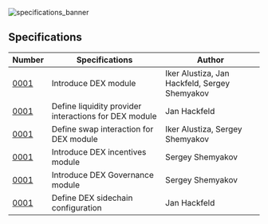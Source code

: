 ![specifications_banner](https://github.com/LiskHQ/lisk-dex-specs/assets/101553630/f4d29aa8-a550-4c6b-919c-9d13d49bc68c)

## Specifications
| Number | Specifications | Author |
|--------|-------|--------|
| [0001](proposals/lip-0001.md) | Introduce DEX module | Iker Alustiza, Jan Hackfeld, Sergey Shemyakov |
| [0001](proposals/lip-0001.md) | Define liquidity provider interactions for DEX module | Jan Hackfeld | 
| [0001](proposals/lip-0001.md) | Define swap interaction for DEX module | Iker Alustiza, Sergey Shemyakov| 
| [0001](proposals/lip-0001.md) | Introduce DEX incentives module | Sergey Shemyakov | 
| [0001](proposals/lip-0001.md) | Introduce DEX Governance module | Sergey Shemyakov | 
| [0001](proposals/lip-0001.md) | Define DEX sidechain configuration | Jan Hackfeld | 
